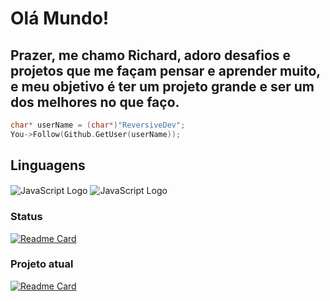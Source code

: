# Olá Mundo!
## Prazer, me chamo Richard, adoro desafios e projetos que me façam pensar e aprender muito, e meu objetivo é ter um projeto grande e ser um dos melhores no que faço.

```cpp
char* userName = (char*)"ReversiveDev";
You->Follow(Github.GetUser(userName));
```

## Linguagens
<div>
  <img align="center" alt="JavaScript Logo" src="https://img.shields.io/badge/C++-323330?&logo=cplusplus&style=flat-square&logoColor=659ad2">
  <img align="center" alt="JavaScript Logo" src="https://img.shields.io/badge/JavaScript-323330?style=flat-square&logo=javascript&logoColor=F7DF1E">
</div>

### Status
[![Readme Card](https://github-readme-stats.vercel.app/api?username=ReversiveDev&show_icons=true&title_color=20dcc9&bg_color=0d1117&text_color=ffffff&icon_color=20dcc9)](https://github.com/ReversiveDev)

### Projeto atual
[![Readme Card](https://github-readme-stats.vercel.app/api/pin/?username=ReversiveDev&repo=HabbletClient&title_color=20dcc9&bg_color=0d1117&text_color=ffffff&icon_color=20dcc9)](https://github.com/RichardDev/HabbletClient)


